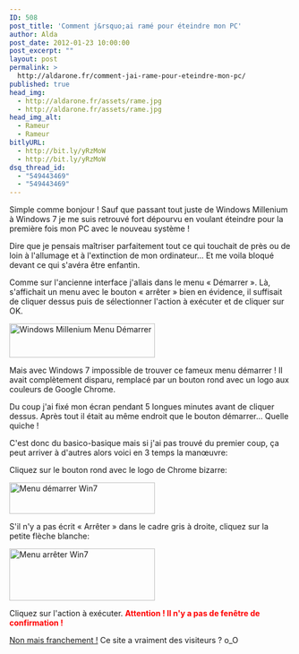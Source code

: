 ```yaml
---
ID: 508
post_title: 'Comment j&rsquo;ai ramé pour éteindre mon PC'
author: Alda
post_date: 2012-01-23 10:00:00
post_excerpt: ""
layout: post
permalink: >
  http://aldarone.fr/comment-jai-rame-pour-eteindre-mon-pc/
published: true
head_img:
  - http://aldarone.fr/assets/rame.jpg
  - http://aldarone.fr/assets/rame.jpg
head_img_alt:
  - Rameur
  - Rameur
bitlyURL:
  - http://bit.ly/yRzMoW
  - http://bit.ly/yRzMoW
dsq_thread_id:
  - "549443469"
  - "549443469"
---
```

Simple comme bonjour ! Sauf que passant tout juste de Windows Millenium à Windows 7 je me suis retrouvé fort dépourvu en voulant éteindre pour la première fois mon PC avec le nouveau système !

Dire que je pensais maîtriser parfaitement tout ce qui touchait de près ou de loin à l'allumage et à l'extinction de mon ordinateur… Et me voila bloqué devant ce qui s'avéra être enfantin.

Comme sur l'ancienne interface j'allais dans le menu « Démarrer ». Là, s'affichait un menu avec le bouton « arrêter » bien en évidence, il suffisait de cliquer dessus puis de sélectionner l'action à exécuter et de cliquer sur OK.

<a href="http://aldarone.fr/wp-content/uploads/2012/01/winMe-start.jpg"><img src="http://aldarone.fr/assets/winMe-start-260x61.jpg" alt="Windows Millenium Menu Démarrer" title="winMe-start" width="260" height="61" class="aligncenter size-medium wp-image-510" /></a>

Mais avec Windows 7 impossible de trouver ce fameux menu démarrer ! Il avait complètement disparu, remplacé par un bouton rond avec un logo aux couleurs de Google Chrome.

Du coup j'ai fixé mon écran pendant 5 longues minutes avant de cliquer dessus. Après tout il était au même endroit que le bouton démarrer… Quelle quiche !

C'est donc du basico-basique mais si j'ai pas trouvé du premier coup, ça peut arriver à d'autres alors voici en 3 temps la manœuvre:

Cliquez sur le bouton rond avec le logo de Chrome bizarre:

<a class="picture" href="http://aldarone.fr/wp-content/uploads/2012/01/screenshot.31.png"><img src="http://aldarone.fr/assets/screenshot.31-260x56.png" alt="Menu démarrer Win7" title="Menu démarrer Win7" width="260" height="56" class="aligncenter size-medium wp-image-511" /></a>

S'il n'y a pas écrit « Arrêter » dans le cadre gris à droite, cliquez sur la petite flèche blanche:

<a class="picture" href="http://aldarone.fr/wp-content/uploads/2012/01/screenshot.32.png"><img src="http://aldarone.fr/assets/screenshot.32-260x93.png" alt="Menu arrêter Win7" title="Menu arrêter Win7" width="260" height="93" class="aligncenter size-medium wp-image-512" /></a>

Cliquez sur l'action à exécuter. <span style="color:red;font-weight:bold">Attention ! Il n'y a pas de fenêtre de confirmation !</span>

<a href="http://www.crack-net.com/2012/01/comment-jai-rame-pour-supprimer-les.html" target="_blank">Non mais franchement !</a> Ce site a vraiment des visiteurs ? o_O